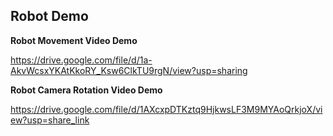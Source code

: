 ## Robot Demo
**Robot Movement Video Demo**

https://drive.google.com/file/d/1a-AkvWcsxYKAtKkoRY_Ksw6ClkTU9rgN/view?usp=sharing

**Robot Camera Rotation Video Demo** 

https://drive.google.com/file/d/1AXcxpDTKztq9HjkwsLF3M9MYAoQrkjoX/view?usp=share_link